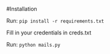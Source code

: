 #Installation

Run: 
`pip install -r requirements.txt`

Fill in your credentials in creds.txt

Run:
`python mails.py`


